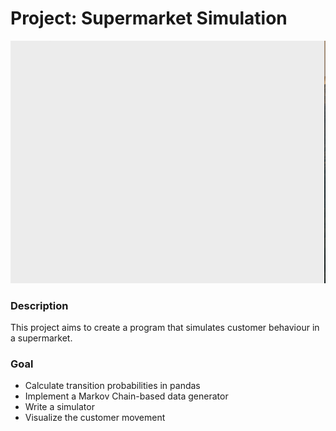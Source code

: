 # Project: Supermarket Simulation
![supermarket_visualization](supermarket.gif)
### Description

This project aims to create a program that simulates customer behaviour in a supermarket.

### Goal

* Calculate transition probabilities in pandas
* Implement a Markov Chain-based data generator
* Write a simulator
* Visualize the customer movement
